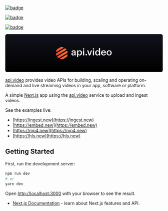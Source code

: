 [![badge](https://img.shields.io/twitter/follow/api_video?style=social)](https://twitter.com/intent/follow?screen_name=api_video)

[![badge](https://img.shields.io/github/stars/apivideo/ingest.new?style=social)](https://github.com/apivideo/ingest.new)

[![badge](https://img.shields.io/discourse/topics?server=https%3A%2F%2Fcommunity.api.video)](https://community.api.video)

![](https://github.com/apivideo/API_OAS_file/blob/master/apivideo_banner.png)

[api.video](https://api.video) provides video APIs for building, scaling and operating on-demand and live streaming videos in your app, software or platform. 

A simple [Next.js](https://nextjs.org) app using the [api.video](https://api.video) service to upload and ingest videos.

See the examples live:
- [https://ingest.new](https://ingest.new)
- [https://embed.new](https://embed.new)
- [https://mp4.new](https://mp4.new)
- [https://hls.new](https://hls.new)

## Getting Started

First, run the development server:

```bash
npm run dev
# or
yarn dev
```

Open [http://localhost:3000](http://localhost:3000) with your browser to see the result.

- [Next.js Documentation](https://nextjs.org/docs) - learn about Next.js features and API.

